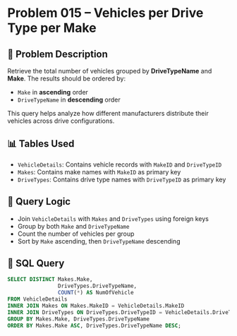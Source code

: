 # Problem 015 – Vehicles per Drive Type per Make

## 🧠 Problem Description

Retrieve the total number of vehicles grouped by **DriveTypeName** and **Make**. The results should be ordered by:
- `Make` in **ascending** order
- `DriveTypeName` in **descending** order

This query helps analyze how different manufacturers distribute their vehicles across drive configurations.

## 📊 Tables Used

- `VehicleDetails`: Contains vehicle records with `MakeID` and `DriveTypeID`
- `Makes`: Contains make names with `MakeID` as primary key
- `DriveTypes`: Contains drive type names with `DriveTypeID` as primary key

## 🔗 Query Logic

- Join `VehicleDetails` with `Makes` and `DriveTypes` using foreign keys
- Group by both `Make` and `DriveTypeName`
- Count the number of vehicles per group
- Sort by `Make` ascending, then `DriveTypeName` descending

## 🧾 SQL Query

```sql
SELECT DISTINCT Makes.Make,
                DriveTypes.DriveTypeName,
                COUNT(*) AS NumOfVehicle
FROM VehicleDetails
INNER JOIN Makes ON Makes.MakeID = VehicleDetails.MakeID
INNER JOIN DriveTypes ON DriveTypes.DriveTypeID = VehicleDetails.DriveTypeID
GROUP BY Makes.Make, DriveTypes.DriveTypeName
ORDER BY Makes.Make ASC, DriveTypes.DriveTypeName DESC;
